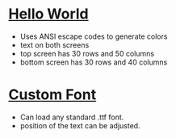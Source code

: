 # [Hello World](https://github.com/bhu1-103/homebrew/blob/main/3ds/hello_world/)
- Uses ANSI escape codes to generate colors
- text on both screens
- top screen has 30 rows and 50 columns
- bottom screen has 30 rows and 40 columns

# [Custom Font](https://github.com/bhu1-103/homebrew/tree/main/3ds/custom-font/)
- Can load any standard .ttf font.
- position of the text can be adjusted.

